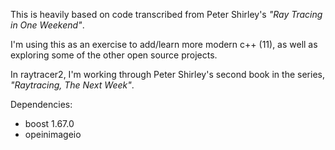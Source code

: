 
This is heavily based on code transcribed from
Peter Shirley's *"Ray Tracing in One Weekend"*.

I'm using this as an exercise to add/learn more modern c++ (11),
as well as exploring some of the other open source projects.

In raytracer2, I'm working through Peter Shirley's second book
in the series, *"Raytracing, The Next Week"*.

Dependencies:
* boost 1.67.0
* opeinimageio

